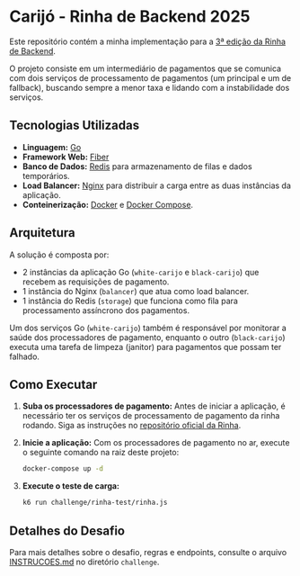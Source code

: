 # Carijó - Rinha de Backend 2025

Este repositório contém a minha implementação para a [3ª edição da Rinha de Backend](https://github.com/zanfranceschi/rinha-de-backend-2025).

O projeto consiste em um intermediário de pagamentos que se comunica com dois serviços de processamento de pagamentos (um principal e um de fallback), buscando sempre a menor taxa e lidando com a instabilidade dos serviços.

## Tecnologias Utilizadas

- **Linguagem:** [Go](https://go.dev/)
- **Framework Web:** [Fiber](https://gofiber.io/)
- **Banco de Dados:** [Redis](https://redis.io/) para armazenamento de filas e dados temporários.
- **Load Balancer:** [Nginx](https://www.nginx.com/) para distribuir a carga entre as duas instâncias da aplicação.
- **Conteinerização:** [Docker](https://www.docker.com/) e [Docker Compose](https://docs.docker.com/compose/).

## Arquitetura

A solução é composta por:

- 2 instâncias da aplicação Go (`white-carijo` e `black-carijo`) que recebem as requisições de pagamento.
- 1 instância do Nginx (`balancer`) que atua como load balancer.
- 1 instância do Redis (`storage`) que funciona como fila para processamento assíncrono dos pagamentos.

Um dos serviços Go (`white-carijo`) também é responsável por monitorar a saúde dos processadores de pagamento, enquanto o outro (`black-carijo`) executa uma tarefa de limpeza (janitor) para pagamentos que possam ter falhado.

## Como Executar

1.  **Suba os processadores de pagamento:**
    Antes de iniciar a aplicação, é necessário ter os serviços de processamento de pagamento da rinha rodando. Siga as instruções no [repositório oficial da Rinha](https://github.com/zanfranceschi/rinha-de-backend-2025/tree/main/payment-processor).

2.  **Inicie a aplicação:**
    Com os processadores de pagamento no ar, execute o seguinte comando na raiz deste projeto:

    ```bash
    docker-compose up -d
    ```

3.  **Execute o teste de carga:**
    ```bash
    k6 run challenge/rinha-test/rinha.js
    ```

## Detalhes do Desafio

Para mais detalhes sobre o desafio, regras e endpoints, consulte o arquivo [INSTRUCOES.md](challenge/INSTRUCOES.md) no diretório `challenge`.
